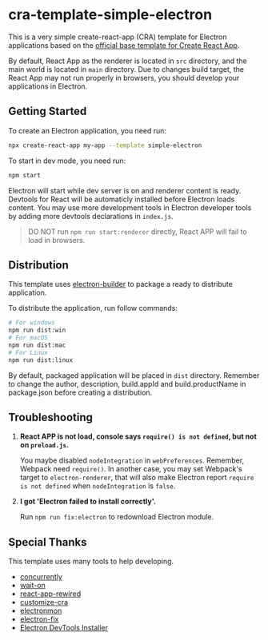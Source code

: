 # cra-template-simple-electron

This is a very simple create-react-app (CRA) template for Electron applications based on the [official base template for Create React App](https://github.com/facebook/create-react-app/tree/main/packages/cra-template).

By default, React App as the renderer is located in `src` directory, and the main world is located in `main` directory. Due to changes build target, the React App may not run properly in browsers, you should develop your applications in Electron.

## Getting Started

To create an Electron application, you need run:

```bash
npx create-react-app my-app --template simple-electron
```

To start in dev mode, you need run:

```bash
npm start
```

Electron will start while dev server is on and renderer content is ready. Devtools for React will be automaticly installed before Electron loads content. You may use more development tools in Electron developer tools by adding more devtools declarations in `index.js`.

> DO NOT run `npm run start:renderer` directly, React APP will fail to load in browsers.

## Distribution

This template uses [electron-builder](https://www.electron.build/) to package a ready to distribute application.

To distribute the application, run follow commands:

```bash
# For windows
npm run dist:win
# For macOS
npm run dist:mac
# For Linux
npm run dist:linux
```

By default, packaged application will be placed in `dist` directory. Remember to change the author, description, build.appId and build.productName in package.json before creating a distribution.

## Troubleshooting

1. **React APP is not load, console says `require() is not defined`, but not on `preload.js`.**

   You maybe disabled `nodeIntegration` in `webPreferences`. Remember, Webpack need `require()`. In another case, you may set Webpack's target to `electron-renderer`, that will also make Electron report `require is not defined` when `nodeIntegration` is `false`.

1. **I got 'Electron failed to install correctly'.**

   Run `npm run fix:electron` to redownload Electron module.

## Special Thanks

This template uses many tools to help developing.

- [concurrently](https://github.com/kimmobrunfeldt/concurrently)
- [wait-on](https://github.com/jeffbski/wait-on)
- [react-app-rewired](https://github.com/timarney/react-app-rewired)
- [customize-cra](https://create-react-app.dev/)
- [electronmon](https://github.com/catdad/electronmon)
- [electron-fix](https://github.com/pangxieju/electron-fix)
- [Electron DevTools Installer](https://github.com/MarshallOfSound/electron-devtools-installer)
